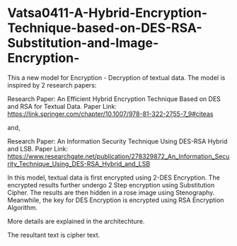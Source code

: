 # Vatsa0411-A-Hybrid-Encryption-Technique-based-on-DES-RSA-Substitution-and-Image-Encryption-

This a new model for Encryption - Decryption of textual data. The model is inspired by 2 research papers:

Research Paper: An Efficient Hybrid Encryption Technique Based on DES and RSA for Textual Data. 
Paper Link: https://link.springer.com/chapter/10.1007/978-81-322-2755-7_9#citeas

and,

Research Paper: An Information Security Technique Using DES-RSA Hybrid and LSB.
Paper Link: https://www.researchgate.net/publication/278329872_An_Information_Security_Technique_Using_DES-RSA_Hybrid_and_LSB

In this model, textual data is first encrypted using 2-DES Encryption. The encrypted results further undergo 2 Step encryption using Substitution Cipher. The results are then hidden in a rose image using Stenography. Meanwhile, the key for DES Encryption is encrypted using RSA Encryption Algorithm.

More details are explained in the architechture.

The resultant text is cipher text. 




